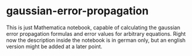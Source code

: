 # gaussian-error-propagation
This is just Mathematica notebook, capable of calculating the gaussian error propagation formulas and error values for arbitrary equations.
Right now the description inside the notebook is in german only, but an english version might be added at a later point. 

